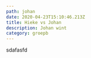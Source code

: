 ```yaml
---
path: johan
date: 2020-04-23T15:10:46.213Z
title: Hieke vs Johan
description: Johan wint
category: groepb
---
```

sdafasfd